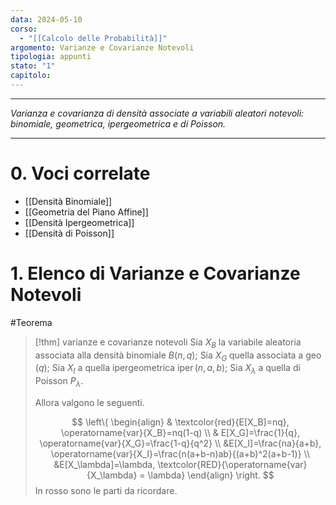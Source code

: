 ```yaml
---
data: 2024-05-10
corso:
  - "[[Calcolo delle Probabilità]]"
argomento: Varianze e Covarianze Notevoli
tipologia: appunti
stato: "1"
capitolo:
---
```

- - -
*Varianza e covarianza di densità associate a variabili aleatori notevoli: binomiale, geometrica, ipergeometrica e di Poisson.*
- - -
# 0. Voci correlate
- [[Densità Binomiale]]
- [[Geometria del Piano Affine]]
- [[Densità Ipergeometrica]]
- [[Densità di Poisson]]
# 1. Elenco di Varianze e Covarianze Notevoli
#Teorema 
> [!thm] varianze e covarianze notevoli
> Sia $X_B$ la variabile aleatoria associata alla densità binomiale $B(n,q)$;
> Sia $X_G$ quella associata a $\operatorname{geo}{(q)}$;
> Sia $X_I$ a quella ipergeometrica $\operatorname{iper}{(n,a,b)}$;
> Sia $X_\lambda$ a quella di Poisson $P_\lambda$. 
> 
> Allora valgono le seguenti.
> 
> $$
> \left\{
> \begin{align}
> & \textcolor{red}{E[X_B]=nq}, \operatorname{var}{X_B}=nq(1-q)
> \\
> & E[X_G]=\frac{1}{q}, \operatorname{var}{X_G}=\frac{1-q}{q^2}
> \\
> &E[X_I]=\frac{na}{a+b}, \operatorname{var}{X_I}=\frac{n(a+b-n)ab}{(a+b)^2(a+b-1)}
> \\
> &E[X_\lambda]=\lambda, \textcolor{RED}{\operatorname{var}{X_\lambda} = \lambda}
> \end{align}
> \right.
> $$
> In rosso sono le parti da ricordare.
> 
